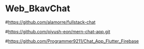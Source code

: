 # Web_BkavChat
 
#https://github.com/alamorre/fullstack-chat


#https://github.com/piyush-eon/mern-chat-app.git 

#https://github.com/Programmer9211/Chat_App_Flutter_Firebase
